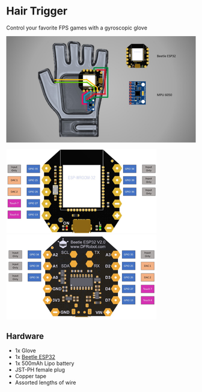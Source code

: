 # Hair Trigger
Control your favorite FPS games with a gyroscopic glove

![HairTrigger Diagram](https://raw.githubusercontent.com/TIPConsulting/ESP32_HairTrigger/main/Diagrams/HairTriggerDiagram.jpg)

<img src="https://raw.githubusercontent.com/TIPConsulting/ESP32_HairTrigger/master/Diagrams/Beetle32_Pinout_Front.JPG" alt="Beetle ESP32 Front" width="400px"> <img src="https://raw.githubusercontent.com/TIPConsulting/ESP32_HairTrigger/master/Diagrams/Beetle32_Pinout_Back.JPG" alt="Beetle ESP32 Back" width="400px">

## Hardware

- 1x Glove
- 1x [Beetle ESP32](https://www.dfrobot.com/product-1798.html)
- 1x 500mAh Lipo battery
- JST-PH female plug
- Copper tape
- Assorted lengths of wire


